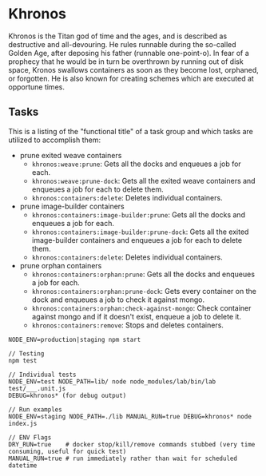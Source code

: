 # Khronos

Khronos is the Titan god of time and the ages, and is described as destructive and all-devouring. He rules runnable during the so-called Golden Age, after deposing his father (runnable one-point-o). In fear of a prophecy that he would be in turn be overthrown by running out of disk space, Kronos swallows containers as soon as they become lost, orphaned, or forgotten. He is also known for creating schemes which are executed at opportune times.

## Tasks

This is a listing of the "functional title" of a task group and which tasks are utilized to accomplish them:

- prune exited weave containers
  - `khronos:weave:prune`: Gets all the docks and enqueues a job for each.
  - `khronos:weave:prune-dock`: Gets all the exited weave containers and enqueues a job for each to delete them.
  - `khronos:containers:delete`: Deletes individual containers.
- prune image-builder containers
  - `khronos:containers:image-builder:prune`: Gets all the docks and enqueues a job for each.
  - `khronos:containers:image-builder:prune-dock`: Gets all the exited image-builder containers and enqueues a job for each to delete them.
  - `khronos:containers:delete`: Deletes individual containers.
- prune orphan containers
  - `khronos:containers:orphan:prune`: Gets all the docks and enqueues a job for each.
  - `khronos:containers:orphan:prune-dock`: Gets every container on the dock and enqueues a job to check it against mongo.
  - `khronos:containers:orphan:check-against-mongo`: Check container against mongo and if it doesn't exist, enqueue a job to delete it.
  - `khronos:containers:remove`: Stops and deletes containers.

```
NODE_ENV=production|staging npm start

// Testing
npm test

// Individual tests
NODE_ENV=test NODE_PATH=lib/ node node_modules/lab/bin/lab test/___.unit.js
DEBUG=khronos* (for debug output)

// Run examples
NODE_ENV=staging NODE_PATH=./lib MANUAL_RUN=true DEBUG=khronos* node index.js

// ENV Flags
DRY_RUN=true    # docker stop/kill/remove commands stubbed (very time consuming, useful for quick test)
MANUAL_RUN=true # run immediately rather than wait for scheduled datetime
```
